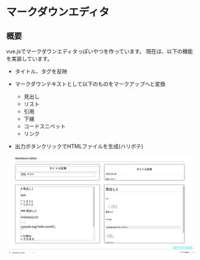 # マークダウンエディタ

## 概要

vue.jsでマークダウンエディタっぽいやつを作っています。
現在は、以下の機能を実装しています。

* タイトル、タグを反映
* マークダウンテキストとして以下のものをマークアップへと変換
	* 見出し
	* リスト
	* 引用
	* 下線
	* コードスニペット
	* リンク

* 出力ボタンクリックでHTMLファイルを生成(ハリボテ)

<img src="./public/capture.png">
